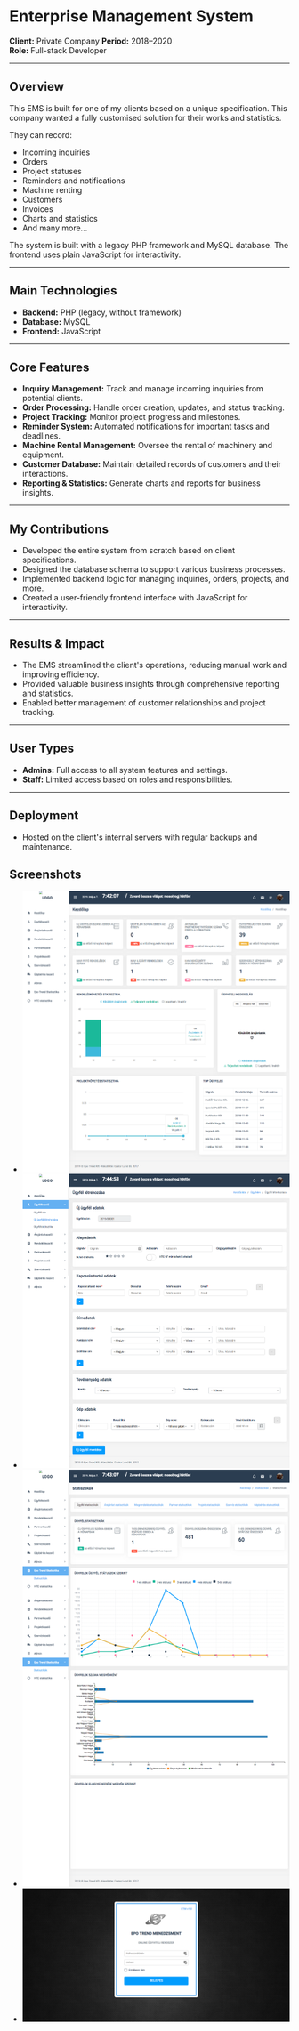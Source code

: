# Enterprise Management System

**Client:** Private Company
**Period:** 2018–2020  
**Role:** Full-stack Developer  

---

## Overview

This EMS is built for one of my clients based on a unique specification. This company wanted a fully customised solution for their works and statistics.

They can record:
- Incoming inquiries
- Orders
- Project statuses
- Reminders and notifications
- Machine renting
- Customers
- Invoices
- Charts and statistics
- And many more...

The system is built with a legacy PHP framework and MySQL database. The frontend uses plain JavaScript for interactivity.

---

## Main Technologies
- **Backend:** PHP (legacy, without framework)
- **Database:** MySQL
- **Frontend:** JavaScript

---

## Core Features

- **Inquiry Management:** Track and manage incoming inquiries from potential clients.
- **Order Processing:** Handle order creation, updates, and status tracking.
- **Project Tracking:** Monitor project progress and milestones.
- **Reminder System:** Automated notifications for important tasks and deadlines.
- **Machine Rental Management:** Oversee the rental of machinery and equipment.
- **Customer Database:** Maintain detailed records of customers and their interactions.
- **Reporting & Statistics:** Generate charts and reports for business insights.

---

## My Contributions

- Developed the entire system from scratch based on client specifications.
- Designed the database schema to support various business processes.
- Implemented backend logic for managing inquiries, orders, projects, and more.
- Created a user-friendly frontend interface with JavaScript for interactivity.

---

## Results & Impact

- The EMS streamlined the client's operations, reducing manual work and improving efficiency.
- Provided valuable business insights through comprehensive reporting and statistics.
- Enabled better management of customer relationships and project tracking.

---

## User Types

- **Admins:** Full access to all system features and settings.
- **Staff:** Limited access based on roles and responsibilities.

---

## Deployment

- Hosted on the client's internal servers with regular backups and maintenance.

## Screenshots

- ![Dashboard Screenshot](../assets/ems/dashboard.png)
- ![Create Customer](../assets/ems/customer.png)
- ![Statistics](../assets/ems/statistics.png)
- ![Login](../assets/ems/login.png)
